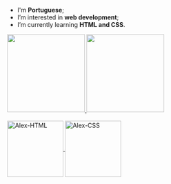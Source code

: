 - I'm <strong>Portuguese</strong>;
- I’m interested in <strong>web development</strong>;
- I’m currently learning <strong>HTML and CSS</strong>.

<div align="left">
  <a href="https://github.com/alexkoyomi">
  <img height="180em" src="https://github-readme-stats.vercel.app/api?username=alexkoyomi&show_icons=true&theme=dark&include_all_commits=true&count_private=true" />
  <img height="180em" src="https://github-readme-stats.vercel.app/api/top-langs/?username=alexkoyomi&layout=compact&langs_count=7&theme=dark" />
</div>
  <div style="display: inline_block"><br>
  <img align="center" alt="Alex-HTML" height="130" width="130" src="https://cdn.pixabay.com/photo/2017/08/05/11/16/logo-2582748_1280.png">
  <img align="center" alt="Alex-CSS" height="130" width="130" src="https://cdn.pixabay.com/photo/2017/08/05/11/16/logo-2582747_1280.png">
</div>

<!---
AlexKoyomi/AlexKoyomi is a ✨ special ✨ repository because its `README.md` (this file) appears on your GitHub profile.
You can click the Preview link to take a look at your changes.
--->
